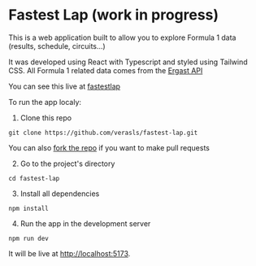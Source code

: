 # Fastest Lap (work in progress)

This is a web application built to allow you to explore Formula 1 data (results, schedule, circuits...)

It was developed using React with Typescript and styled using Tailwind CSS. All Formula 1 related data comes from the [Ergast API](http://ergast.com/mrd/)

You can see this live at [fastestlap](https://fastest-lap.vercel.app/)

To run the app localy:

1. Clone this repo

```
git clone https://github.com/verasls/fastest-lap.git
```

You can also [fork the repo](https://docs.github.com/en/get-started/quickstart/fork-a-repo?tool=webui) if you want to make pull requests

2. Go to the project's directory

```
cd fastest-lap
```

3. Install all dependencies

```
npm install
```

4. Run the app in the development server

```
npm run dev
```

It will be live at [http://localhost:5173](http://localhost:5173).
